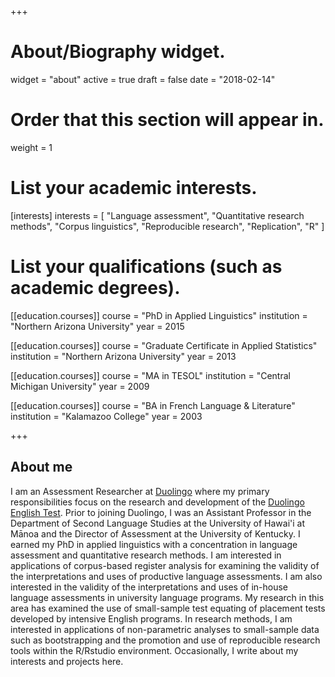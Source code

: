 +++
# About/Biography widget.
widget = "about"
active = true
draft = false
date = "2018-02-14"

# Order that this section will appear in.
weight = 1

# List your academic interests.
[interests]
  interests = [
    "Language assessment",
    "Quantitative research methods",
    "Corpus linguistics",
    "Reproducible research",
    "Replication",
    "R"
  ]

# List your qualifications (such as academic degrees).
[[education.courses]]
  course = "PhD in Applied Linguistics"
  institution = "Northern Arizona University"
  year = 2015

[[education.courses]]
  course = "Graduate Certificate in Applied Statistics"
  institution = "Northern Arizona University"
  year = 2013

[[education.courses]]
  course = "MA in TESOL"
  institution = "Central Michigan University"
  year = 2009
  
[[education.courses]]
  course = "BA in French Language & Literature"
  institution = "Kalamazoo College"
  year = 2003
 
+++

## About me

I am an Assessment Researcher at [Duolingo](https://www.duolingo.com/) where my primary responsibilities focus on the research and development of the [Duolingo English Test](https://englishtest.duolingo.com/). Prior to joining Duolingo, I was an Assistant Professor in the Department of Second Language Studies at the University of Hawai'i at Mānoa and the Director of Assessment at the University of Kentucky. I earned my PhD in applied linguistics with a concentration in language assessment and quantitative research methods. I am interested in applications of corpus-based register analysis for examining the validity of the interpretations and uses of productive language assessments. I am also interested in the validity of the interpretations and uses of in-house language assessments in university language programs. My research in this area has examined the use of small-sample test equating of placement tests developed by intensive English programs. In research methods, I am interested in applications of non-parametric analyses to small-sample data such as bootstrapping and the promotion and use of reproducible research tools within the R/Rstudio environment. Occasionally, I write about my interests and projects here.
